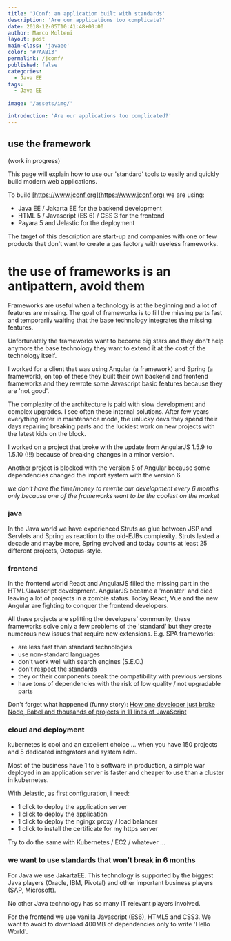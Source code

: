 ```yaml
---
title: 'JConf: an application built with standards'
description: 'Are our applications too complicate?'
date: 2018-12-05T10:41:48+00:00
author: Marco Molteni
layout: post
main-class: 'javaee'
color: '#7AAB13'
permalink: /jconf/
published: false
categories:
  - Java EE
tags:
  - Java EE
 
image: '/assets/img/'

introduction: 'Are our applications too complicated?'
---
```


## use the framework

(work in progress)

This page will explain how to use our 'standard' tools to easily and quickly build modern web applications.

To build [https://www.jconf.org](https://www.jconf.org) we are using:

- Java EE / Jakarta EE for the backend development
- HTML 5 / Javascript (ES 6) / CSS 3 for the frontend
- Payara 5 and Jelastic for the deployment

The target of this description are start-up and companies with one or few products that don't want to create a gas factory with useless frameworks.

# the use of frameworks is an antipattern, avoid them

Frameworks are useful when a technology is at the beginning and a lot of features are missing. The goal of frameworks is to fill the missing parts fast and temporarily waiting that the base technology integrates the missing features.

Unfortunately the frameworks want to become big stars and they don't help anymore the base technology they want to extend it at the cost of the technology itself.

I worked for a client that was using Angular (a framework) and Spring (a framework), on top of these they built their own backend and frontend frameworks and they rewrote some Javascript basic features because they are 'not good'.

The complexity of the architecture is paid with slow development and complex upgrades. I see often these internal solutions. After few years everything enter in maintenance mode, the unlucky devs they spend their days repairing breaking parts and the luckiest work on new projects with the latest kids on the block.

I worked on a project that broke with the update from AngularJS 1.5.9 to 1.5.10 (!!!) because of breaking changes in a minor version.

Another project is blocked with the version 5 of Angular because some dependencies changed the import system with the version 6.


_we don't have the time/money to rewrite our development every 6 months only because one of the frameworks want to be the coolest on the market_

### java

In the Java world we have experienced Struts as glue between JSP and Servlets and Spring as reaction to the old-EJBs complexity.
Struts lasted a decade and maybe more, Spring evolved and today counts at least 25 different projects, Octopus-style.

### frontend
In the frontend world React and AngularJS filled the missing part in the HTML/Javascript development. AngularJS became a 'monster' and died leaving a lot of projects in a zombie status.
Today React, Vue and the new Angular are fighting to conquer the frontend developers.

All these projects are splitting the developers' community, these frameworks solve only a few problems of the 'standard' but they create numerous new issues that require new extensions.
E.g. SPA frameworks:
- are less fast than standard technologies
- use non-standard languages
- don't work well with search engines (S.E.O.)
- don't respect the standards
- they or their components break the compatibility with previous versions
- have tons of dependencies with the risk of low quality / not upgradable parts

Don't forget what happened (funny story): [How one developer just broke Node, Babel and thousands of projects in 11 lines of JavaScript](https://www.theregister.co.uk/2016/03/23/npm_left_pad_chaos/)

### cloud and deployment

kubernetes is cool and an excellent choice ... when you have 150 projects and 5 dedicated integrators and system adm.

Most of the business have 1 to 5 software in production, a simple war deployed in an application server is faster and cheaper to use than a cluster in kubernetes.

With Jelastic, as first configuration, i need:
- 1 click to deploy the application server
- 1 click to deploy the application
- 1 click to deploy the ngingx proxy / load balancer
- 1 click to install the certificate for my https server

Try to do the same with Kubernetes / EC2 / whatever ...


### we want to use standards that won't break in 6 months

For Java we use JakartaEE. This technology is supported by the biggest Java players (Oracle, IBM, Pivotal) and other important business players (SAP, Microsoft).

No other Java technology has so many IT relevant players involved.

For the frontend we use vanilla Javascript (ES6), HTML5 and CSS3. We want to avoid to download 400MB of dependencies only to write 'Hello World'.